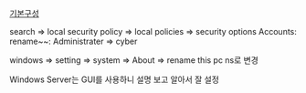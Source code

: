 [기본구성](../emage/default-setting)

search => local security policy 
=> local policies
=> security options
Accounts: rename~~: Administrater => cyber

windows => setting => system => About => rename this pc
ns로 변경

Windows Server는 GUI를 사용하니 설명 보고 알아서 잘 설정